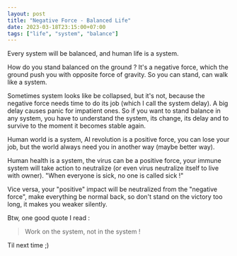 ```yaml
---
layout: post
title: "Negative Force - Balanced Life"
date: 2023-03-18T23:15:00+07:00
tags: ["life", "system", "balance"]
---
```


Every system will be balanced, and human life is a system.

How do you stand balanced on the ground ? It's a negative force, which the ground push you with opposite force of gravity. So you can stand, can walk like a system.

Sometimes system looks like be collapsed, but it's not, because the negative force needs time to do its job (which I call the system delay). A big delay causes panic for impatient ones. So if you want to stand balance in any system, you have to understand the system, its change, its delay and to survive to the moment it becomes stable again.

Human world is a system, AI revolution is a positive force, you can lose your job, but the world always need you in another way (maybe better way).

Human health is a system, the virus can be a positive force, your immune system will take action to neutralize (or even virus neutralize itself to live with owner). "When everyone is sick, no one is called sick !"

Vice versa, your "positive" impact will be neutralized from the "negative force", make everything be normal back, so don't stand on the victory too long, it makes you weaker silently.

Btw, one good quote I read : 

> Work on the system, not in the system !

Til next time ;)